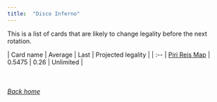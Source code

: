 ```yaml
---
title:  "Disco Inferno"
---
```


This is a list of cards that are likely to change legality before the next rotation.

| Card name | Average | Last | Projected legality |
| :-- |
[Piri Reis Map](https://db.ygoprodeck.com/card/?search=Piri%20Reis%20Map) | 0.5475 | 0.26 | Unlimited |

<br>

###### [Back home](index)